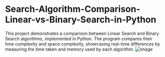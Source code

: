 # Search-Algorithm-Comparison-Linear-vs-Binary-Search-in-Python
This project demonstrates a comparison between Linear Search and Binary Search algorithms, implemented in Python. The program compares their time complexity and space complexity, showcasing real-time differences by measuring the time taken and memory used by each algorithm.
![image](https://github.com/user-attachments/assets/7a085d59-0a9c-49b9-b92e-b256645f0575)
